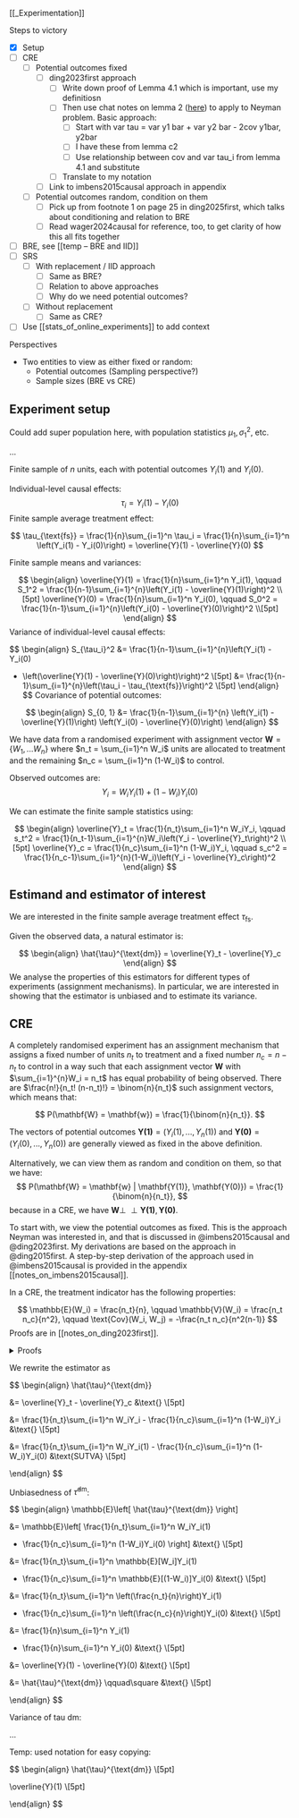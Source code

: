 [[_Experimentation]]


Steps to victory
- [x] Setup
- [ ] CRE
	- [ ] Potential outcomes fixed
		- [ ] ding2023first approach
			- [ ] Write down proof of Lemma 4.1 which is important, use my definitiosn
			- [ ] Then use chat notes on lemma 2 ([here](https://chatgpt.com/share/67c14491-afb4-8005-a06c-b6634c6ab20f)) to apply to Neyman problem. Basic approach:
				- [ ] Start with var tau = var y1 bar + var y2 bar - 2cov y1bar, y2bar
				- [ ] I have these from lemma c2
				- [ ] Use relationship between cov and var tau_i from lemma 4.1 and substitute
			- [ ] Translate to my notation
		- [ ] Link to imbens2015causal approach in appendix
	- [ ] Potential outcomes random, condition on them
		- [ ] Pick up from footnote 1 on page 25 in ding2025first, which talks about conditioning and relation to BRE
		- [ ] Read wager2024causal for reference, too, to get clarity of how this all fits together
- [ ] BRE, see [[temp – BRE and IID]]
- [ ] SRS 
	- [ ] With replacement / IID approach
		- [ ] Same as BRE?
		- [ ] Relation to above approaches
		- [ ] Why do we need potential outcomes?
	- [ ] Without replacement
		- [ ] Same as CRE?
- [ ] Use [[stats_of_online_experiments]] to add context

Perspectives
- Two entities to view as either fixed or random:
	- Potential outcomes (Sampling perspective?)
	- Sample sizes (BRE vs CRE)



## Experiment setup

Could add super population here, with population statistics $\mu_1, \sigma_1^2$, etc.

...

Finite sample of $n$ units, each with potential outcomes $Y_i(1)$ and $Y_i(0)$.

Individual-level causal effects:
$$
\tau_i = Y_i(1) - Y_i(0)
$$
Finite sample average treatment effect:

$$
\tau_{\text{fs}}
= \frac{1}{n}\sum_{i=1}^n \tau_i
= \frac{1}{n}\sum_{i=1}^n \left(Y_i(1) - Y_i(0)\right)
= \overline{Y}(1) - \overline{Y}(0)
$$

Finite sample means and variances:

$$
\begin{align}
\overline{Y}(1) = \frac{1}{n}\sum_{i=1}^n Y_i(1),
\qquad
S_1^2 = \frac{1}{n-1}\sum_{i=1}^{n}\left(Y_i(1) - \overline{Y}(1)\right)^2
\\[5pt]
\overline{Y}(0) = \frac{1}{n}\sum_{i=1}^n Y_i(0),
\qquad
S_0^2 = \frac{1}{n-1}\sum_{i=1}^{n}\left(Y_i(0) - \overline{Y}(0)\right)^2
\\[5pt]
\end{align}
$$
Variance of individual-level causal effects: 

$$
\begin{align}
S_{\tau_i}^2
&= \frac{1}{n-1}\sum_{i=1}^{n}\left(Y_i(1) - Y_i(0) 
- \left(\overline{Y}(1) - \overline{Y}(0)\right)\right)^2
\\[5pt]
&= \frac{1}{n-1}\sum_{i=1}^{n}\left(\tau_i - \tau_{\text{fs}}\right)^2 \\[5pt]
\end{align}
$$
Covariance of potential outcomes:

$$
\begin{align}
S_{0, 1} &= \frac{1}{n-1}\sum_{i=1}^{n}
\left(Y_i(1) - \overline{Y}(1)\right)
\left(Y_i(0) - \overline{Y}(0)\right)
\end{align}
$$

We have data from a randomised experiment with assignment vector $\mathbf{W} = \{W_1, ... W_n\}$ where $n_t = \sum_{i=1}^n W_i$ units are allocated to treatment and the remaining $n_c = \sum_{i=1}^n (1-W_i)$ to control. 

Observed outcomes are:
$$ 
Y_i = W_iY_i(1) + (1 - W_i)Y_i(0)
$$

We can estimate the finite sample statistics using:

$$
\begin{align}
\overline{Y}_t = \frac{1}{n_t}\sum_{i=1}^n W_iY_i,
\qquad
s_t^2 = \frac{1}{n_t-1}\sum_{i=1}^{n}W_i\left(Y_i - \overline{Y}_t\right)^2
\\[5pt]
\overline{Y}_c = \frac{1}{n_c}\sum_{i=1}^n (1-W_i)Y_i,
\qquad
s_c^2 = \frac{1}{n_c-1}\sum_{i=1}^{n}(1-W_i)\left(Y_i - \overline{Y}_c\right)^2
\end{align}
$$


## Estimand and estimator of interest

We are interested in the finite sample average treatment effect $\tau_{\text{fs}}$.

Given the observed data, a natural estimator is:

$$
\begin{align}
\hat{\tau}^{\text{dm}}
= \overline{Y}_t - \overline{Y}_c
\end{align}
$$
We analyse the properties of this estimators for different types of experiments (assignment mechanisms). In particular, we are interested in showing that the estimator is unbiased and to estimate its variance.

## CRE

A completely randomised experiment has an assignment mechanism that assigns a fixed number of units $n_t$ to treatment and a fixed number $n_c = n - n_t$ to control in a way such that each assignment vector $\mathbf{W}$ with $\sum_{i=1}^{n}W_i = n_t$ has equal probability of being observed. There are $\frac{n!}{n_t! (n-n_t)!} = \binom{n}{n_t}$ such assignment vectors, which means that:

$$
P(\mathbf{W} = \mathbf{w}) = \frac{1}{\binom{n}{n_t}}.
$$

The vectors of potential outcomes $\mathbf{Y(1)} = (Y_i(1), ..., Y_n(1))$ and $\mathbf{Y(0)} = (Y_i(0), ..., Y_n(0))$ are generally viewed as fixed in the above definition.

Alternatively, we can view them as random and condition on them, so that we have:
$$
P(\mathbf{W} = \mathbf{w} | \mathbf{Y(1)}, \mathbf{Y(0)}) = \frac{1}{\binom{n}{n_t}},
$$
because in a CRE, we have $\mathbf{W} \perp\!\!\!\perp \mathbf{Y(1)}, \mathbf{Y(0)}$.

To start with, we view the potential outcomes as fixed. This is the approach Neyman was interested in, and that is discussed in @imbens2015causal and @ding2023first. My derivations are based on the approach in @ding2015first. A step-by-step derivation of the approach used in @imbens2015causal is provided in the appendix [[notes_on_imbens2015causal]].

In a CRE, the treatment indicator has the following properties:

$$
\mathbb{E}(W_i) = \frac{n_t}{n}, \qquad \mathbb{V}(W_i) = \frac{n_t n_c}{n^2}, \qquad \text{Cov}(W_i, W_j) = -\frac{n_t n_c}{n^2(n-1)}
$$
Proofs are in [[notes_on_ding2023first]].

<details>
  <summary>Proofs</summary>
  {{< include cre_ass_indicator.md >}}
</details> 



We rewrite the estimator as

$$
\begin{align}
\hat{\tau}^{\text{dm}}

&=
\overline{Y}_t - \overline{Y}_c
&\text{}
\\[5pt]

&=
\frac{1}{n_t}\sum_{i=1}^n W_iY_i - \frac{1}{n_c}\sum_{i=1}^n (1-W_i)Y_i
&\text{}
\\[5pt]

&=
\frac{1}{n_t}\sum_{i=1}^n W_iY_i(1) - \frac{1}{n_c}\sum_{i=1}^n (1-W_i)Y_i(0)
&\text{SUTVA}
\\[5pt]

\end{align}
$$


Unbiasedness of $\hat{\tau}^{\text{dm}}$:

$$
\begin{align}
\mathbb{E}\left[
\hat{\tau}^{\text{dm}}
\right]

&=
\mathbb{E}\left[
\frac{1}{n_t}\sum_{i=1}^n W_iY_i(1) 
- \frac{1}{n_c}\sum_{i=1}^n (1-W_i)Y_i(0)
\right]
&\text{}
\\[5pt]

&=
\frac{1}{n_t}\sum_{i=1}^n \mathbb{E}[W_i]Y_i(1) 
- \frac{1}{n_c}\sum_{i=1}^n \mathbb{E}[(1-W_i)]Y_i(0)
&\text{}
\\[5pt]

&=
\frac{1}{n_t}\sum_{i=1}^n \left(\frac{n_t}{n}\right)Y_i(1) 
- \frac{1}{n_c}\sum_{i=1}^n \left(\frac{n_c}{n}\right)Y_i(0)
&\text{}
\\[5pt]

&=
\frac{1}{n}\sum_{i=1}^n Y_i(1) 
- \frac{1}{n}\sum_{i=1}^n Y_i(0)
&\text{}
\\[5pt]

&=
\overline{Y}(1) - \overline{Y}(0)
&\text{}
\\[5pt]

&=
\hat{\tau}^{\text{dm}} 
\qquad\square
&\text{}
\\[5pt]

\end{align}
$$


Variance of tau dm:

...








Temp: used notation for easy copying:

$$
\begin{align}
\hat{\tau}^{\text{dm}}
\\[5pt]

\overline{Y}(1)
\\[5pt]

\end{align}
$$
